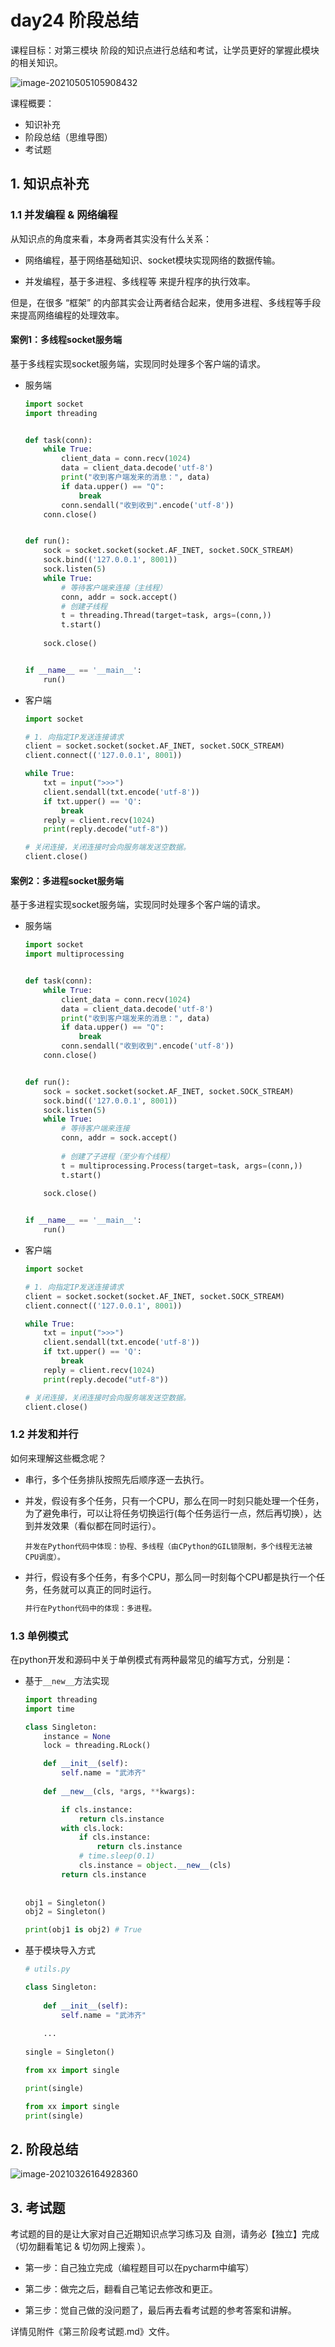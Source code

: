 # day24 阶段总结

课程目标：对第三模块   阶段的知识点进行总结和考试，让学员更好的掌握此模块的相关知识。

![image-20210505105908432](assets/image-20210505105908432.png)

课程概要：

- 知识补充
- 阶段总结（思维导图）
- 考试题



## 1. 知识点补充



### 1.1 并发编程 & 网络编程



从知识点的角度来看，本身两者其实没有什么关系：

- 网络编程，基于网络基础知识、socket模块实现网络的数据传输。

- 并发编程，基于多进程、多线程等 来提升程序的执行效率。

但是，在很多 “框架” 的内部其实会让两者结合起来，使用多进程、多线程等手段来提高网络编程的处理效率。



#### 案例1：多线程socket服务端

基于多线程实现socket服务端，实现同时处理多个客户端的请求。

- 服务端

  ```python
  import socket
  import threading
  
  
  def task(conn):
      while True:
          client_data = conn.recv(1024)
          data = client_data.decode('utf-8')
          print("收到客户端发来的消息：", data)
          if data.upper() == "Q":
              break
          conn.sendall("收到收到".encode('utf-8'))
      conn.close()
  
  
  def run():
      sock = socket.socket(socket.AF_INET, socket.SOCK_STREAM)
      sock.bind(('127.0.0.1', 8001))
      sock.listen(5)
      while True:
          # 等待客户端来连接（主线程）
          conn, addr = sock.accept()
          # 创建子线程
          t = threading.Thread(target=task, args=(conn,))
          t.start()
          
      sock.close()
  
  
  if __name__ == '__main__':
      run()
  
  ```

- 客户端

  ```python
  import socket
  
  # 1. 向指定IP发送连接请求
  client = socket.socket(socket.AF_INET, socket.SOCK_STREAM)
  client.connect(('127.0.0.1', 8001))
  
  while True:
      txt = input(">>>")
      client.sendall(txt.encode('utf-8'))
      if txt.upper() == 'Q':
          break
      reply = client.recv(1024)
      print(reply.decode("utf-8"))
  
  # 关闭连接，关闭连接时会向服务端发送空数据。
  client.close()
  ```

#### 案例2：多进程socket服务端

基于多进程实现socket服务端，实现同时处理多个客户端的请求。

- 服务端

  ```python
  import socket
  import multiprocessing
  
  
  def task(conn):
      while True:
          client_data = conn.recv(1024)
          data = client_data.decode('utf-8')
          print("收到客户端发来的消息：", data)
          if data.upper() == "Q":
              break
          conn.sendall("收到收到".encode('utf-8'))
      conn.close()
  
  
  def run():
      sock = socket.socket(socket.AF_INET, socket.SOCK_STREAM)
      sock.bind(('127.0.0.1', 8001))
      sock.listen(5)
      while True:
          # 等待客户端来连接
          conn, addr = sock.accept()
          
          # 创建了子进程（至少有个线程）
          t = multiprocessing.Process(target=task, args=(conn,))
          t.start()
          
      sock.close()
  
  
  if __name__ == '__main__':
      run()
  ```

- 客户端

  ```python
  import socket
  
  # 1. 向指定IP发送连接请求
  client = socket.socket(socket.AF_INET, socket.SOCK_STREAM)
  client.connect(('127.0.0.1', 8001))
  
  while True:
      txt = input(">>>")
      client.sendall(txt.encode('utf-8'))
      if txt.upper() == 'Q':
          break
      reply = client.recv(1024)
      print(reply.decode("utf-8"))
  
  # 关闭连接，关闭连接时会向服务端发送空数据。
  client.close()
  ```



### 1.2 并发和并行

如何来理解这些概念呢？

- 串行，多个任务排队按照先后顺序逐一去执行。

- 并发，假设有多个任务，只有一个CPU，那么在同一时刻只能处理一个任务，为了避免串行，可以让将任务切换运行(每个任务运行一点，然后再切换），达到并发效果（看似都在同时运行）。

  ```
  并发在Python代码中体现：协程、多线程（由CPython的GIL锁限制，多个线程无法被CPU调度）。
  ```

- 并行，假设有多个任务，有多个CPU，那么同一时刻每个CPU都是执行一个任务，任务就可以真正的同时运行。

  ```python
  并行在Python代码中的体现：多进程。
  ```



### 1.3 单例模式

在python开发和源码中关于单例模式有两种最常见的编写方式，分别是：

- 基于`__new__`方法实现

  ```python
  import threading
  import time
  
  class Singleton:
      instance = None
      lock = threading.RLock()
  
      def __init__(self):
          self.name = "武沛齐"
          
      def __new__(cls, *args, **kwargs):
  
          if cls.instance:
              return cls.instance
          with cls.lock:
              if cls.instance:
                  return cls.instance
              # time.sleep(0.1)
              cls.instance = object.__new__(cls)
          return cls.instance
      
      
  obj1 = Singleton()
  obj2 = Singleton()
  
  print(obj1 is obj2) # True
  ```

- 基于模块导入方式

  ```python
  # utils.py
  
  class Singleton:
      
      def __init__(self):
          self.name = "武沛齐"
          
      ...
          
  single = Singleton()
  ```

  ```python
  from xx import single
  
  print(single)
  
  from xx import single
  print(single)
  ```

  

## 2. 阶段总结

![image-20210326164928360](assets/image-20210326164928360.png)



## 3. 考试题

考试题的目的是让大家对自己近期知识点学习练习及 自测，请务必【独立】完成（切勿翻看笔记 & 切勿网上搜索 ）。

- 第一步：自己独立完成（编程题目可以在pycharm中编写）

- 第二步：做完之后，翻看自己笔记去修改和更正。

- 第三步：觉自己做的没问题了，最后再去看考试题的参考答案和讲解。

  

详情见附件《第三阶段考试题.md》文件。



